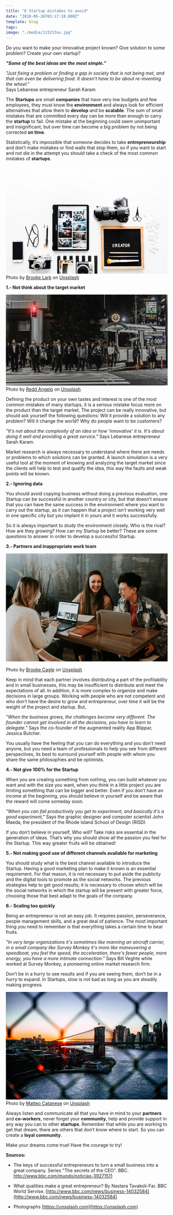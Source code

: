 ```yaml
---
title: "6 Startup mistakes to avoid"
date: "2018-05-26T03:17:18.000Z"
template: blog
tags: 
image: "./media/123213as.jpg"
---
```


<title-6 align="centered">Do you want to make your innovative project known? Give solution to some problem? Create your own startup?</title-6>

<title-6 align="centered">**_"Some of the best ideas are the most simple.”_**</title-6>

<title-6 align="centered">_"Just fixing a problem or finding a gap in society that is not being met, and that can even be delivering food. It doesn't have to be about re-inventing the wheel."_  
Says Lebanese entrepreneur Sarah Karam</title-6>


The **Startups** are small **companies** that have very low budgets and few employees, they must know the **environment** and always look for efficient alternatives that allow them to **develop** and be **scalable**. The sum of small mistakes that are committed every day can be more than enough to carry the **startup** to fail. One mistake at the beginning could seem unimportant and insignificant, but over time can become a big problem by not being corrected **on time**.

Statistically, it’s impossible that someone decides to take **entrepreneurship** and don’t make mistakes or find walls that stop them, so if you want to start and not die in the attempt you should take a check of the most common mistakes of **startups**. 

![Creator equipment](./media/startup312321.png)
<credits>Photo by [Brooke Lark](https://unsplash.com/photos/cqOZcjOOmRw?utm_source=unsplash&utm_medium=referral&utm_content=creditCopyText) on [Unsplash](https://unsplash.com/?utm_source=unsplash&utm_medium=referral&utm_content=creditCopyText)
</credits>


**1.- Not think about the target market** 

![Busy Street](./media/asdasdas3243.png)
<credits>Photo by [Redd Angelo](https://unsplash.com/photos/oqVT4J_ps0Y?utm_source=unsplash&utm_medium=referral&utm_content=creditCopyText) on [Unsplash](https://unsplash.com/?utm_source=unsplash&utm_medium=referral&utm_content=creditCopyText)</credits>

Defining the product on your own tastes and interest is one of the most common mistakes of many startups, it is a serious mistake focus more on the product than the target market. The project can be really innovative, but should ask yourself the following questions: Will it provide a solution to any problem? Will it change the world? Why do people want to be customers? 

_"It's not about the complexity of an idea or how 'innovative' it is. It's about doing it well and providing a great service."_ Says Lebanese entrepreneur Sarah Karam. 

Market research is always necessary to understand where there are needs or problems to which solutions can be granted. A launch simulation is a very useful tool at the moment of knowing and analyzing the target market since the clients will help to test and qualify the idea, this way the faults and weak points will be known. 

**2.- Ignoring data** 

You should avoid copying business without doing a previous evaluation, one Startup can be successful in another country or city, but that doesn’t ensure that you can have the same success in the environment where you want to carry out the startup, as it can happen that a project isn’t working very well in one specific city but you implant it in yours and it works successfully. 

So it is always important to study the environment closely. Who is the rival? How are they growing? How can my Startup be better? These are some questions to answer in order to develop a successful Startup. 

**3.- Partners and inappropriate work team** 

![Co-working](./media/startup555555.png)

<credits>Photo by [Brooke Cagle](https://unsplash.com/photos/g1Kr4Ozfoac?utm_source=unsplash&utm_medium=referral&utm_content=creditCopyText) on [Unsplash](https://unsplash.com/?utm_source=unsplash&utm_medium=referral&utm_content=creditCopyText)</credits>

Keep in mind that each partner involves distributing a part of the profitability and in small businesses, this may be insufficient to distribute and meet the expectations of all. In addition, it is more complex to organize and make decisions in large groups. Working with people who are not competent and who don’t have the desire to grow and entrepreneur, over time it will be the weight of the project and startup. But,

_"When the business grows, the challenges become very different. The founder cannot get involved in all the decisions, you have to learn to delegate."_ Says the co-founder of the augmented reality App Blippar, Jessica Butcher.

You usually have the feeling that you can do everything and you don’t need anyone, but you need a team of professionals to help you see from different perspectives, its best to surround yourself with people with whom you share the same philosophies and be optimists. 

**4.- Not give 100% for the Startup** 

When you are creating something from nothing, you can build whatever you want and with the size you want, when you think in a little project you are limiting something that can be bigger and better. Even if you don’t have an income at the beginning, you should believe in yourself and be aware that the reward will come someday soon.

_"When you can fail productively you get to experiment, and basically it's a good experiment,"_ Says the graphic designer and computer scientist John Maeda, the president of the Rhode Island School of Design (RISD)

If you don’t believe in yourself, Who will? Take risks are essential in the generation of ideas. That’s why you should show all the passion you feel for the Startup. This way greater fruits will be obtained! 

**5.- Not making good use of different channels available for marketing** 

You should study what is the best channel available to introduce the Startup. Having a good marketing plan to make it known is an essential requirement. For that reason, it is not necessary to put aside the publicity and the digital tools to promote as the social networks. The previous strategies help to get good results; it is necessary to choose which will be the social networks in which the startup will be present with greater force, choosing those that best adapt to the goals of the company. 

**6.- Scaling too quickly** 

Being an entrepreneur is not an easy job. It requires passion, perseverance, people management skills, and a great deal of patience. The most important thing you need to remember is that everything takes a certain time to bear fruits.

_"In very large organizations it's sometimes like manning an aircraft carrier, in a small company like Survey Monkey it's more like maneuvering a speedboat, you feel the speed, the acceleration, there's fewer people, more energy, you have a more intimate connection."_ Says Bill Veghte while worked at Survey Monkey, a pioneering online market research firm.

Don’t be in a hurry to see results and if you are seeing them, don’t be in a hurry to expand. In Startups, slow is not bad as long as you are steadily making progress. 

![New York Sunset](./media/startup44444444.png)
<credits>Photo by [Matteo Catanese](https://unsplash.com/photos/ZVolF5GVmlw?utm_source=unsplash&utm_medium=referral&utm_content=creditCopyText) on [Unsplash](https://unsplash.com/?utm_source=unsplash&utm_medium=referral&utm_content=creditCopyText)</credits>

Always listen and communicate all that you have in mind to your **partners** and **co-workers**, never forget your **community**, help and provide support in any way you can to other **startups**. Remember that while you are working to get that dream, there are others that don’t know where to start. So you can create a **loyal community**.

<title-4 align=centered>Make your dreams come true! Have the courage to try!</title-4>

**Sources:**

* The keys of successful entrepreneurs to turn a small business into a great company. Series "The secrets of the CEO". BBC. http://www.bbc.com/mundo/noticias-39271511  

* What qualities make a great entrepreneur? By Nastara Tavakoli-Far. BBC World Servise. [http://www.bbc.com/news/business-14032584](http://www.bbc.com/news/business-14032584)  

* Photographs [https://unsplash.com](https://unsplash.com)